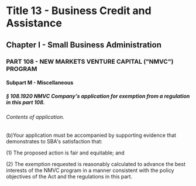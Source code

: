 
# Title 13 - Business Credit and Assistance
## Chapter I - Small Business Administration
### PART 108 - NEW MARKETS VENTURE CAPITAL ("NMVC") PROGRAM
#### Subpart M - Miscellaneous
##### § 108.1920 NMVC Company's application for exemption from a regulation in this part 108.
###### Contents of application.

(b)Your application must be accompanied by supporting evidence that demonstrates to SBA's satisfaction that:

(1) The proposed action is fair and equitable; and

(2) The exemption requested is reasonably calculated to advance the best interests of the NMVC program in a manner consistent with the policy objectives of the Act and the regulations in this part.
